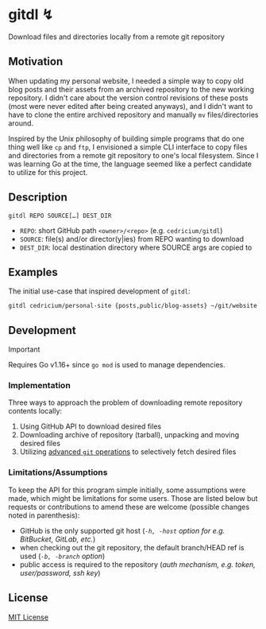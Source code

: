 # gitdl ↯

Download files and directories locally from a remote git repository

## Motivation

When updating my personal website, I needed a simple way to copy old blog posts
and their assets from an archived repository to the new working repository. I
didn't care about the version control revisions of these posts (most were never
edited after being created anyways), and I didn't want to have to clone the
entire archived repository and manually `mv` files/directories around.

Inspired by the Unix philosophy of building simple programs that do one thing
well like `cp` and `ftp`, I envisioned a simple CLI interface to copy files and
directories from a remote git repository to one's local filesystem. Since I was
learning Go at the time, the language seemed like a perfect candidate to utilize
for this project.

## Description

```
gitdl REPO SOURCE[…] DEST_DIR
```

- `REPO`: short GitHub path `<owner>/<repo>` (e.g. `cedricium/gitdl`)
- `SOURCE`: file(s) and/or director(y|ies) from REPO wanting to download
- `DEST_DIR`: local destination directory where SOURCE args are copied to

## Examples

The initial use-case that inspired development of `gitdl`:

```shell
gitdl cedricium/personal-site {posts,public/blog-assets} ~/git/website
```

## Development

> [!IMPORTANT]
>
> Requires Go v1.16+ since `go mod` is used to manage dependencies.

<!-- TODO: install/dev setup steps -->

### Implementation

Three ways to approach the problem of downloading remote repository contents
locally:

1. Using GitHub API to download desired files
2. Downloading archive of repository (tarball), unpacking and moving desired
   files
3. Utilizing
   [advanced `git` operations](https://github.blog/2020-01-17-bring-your-monorepo-down-to-size-with-sparse-checkout/)
   to selectively fetch desired files

<!-- TODO: explain pros/cons of each approach, why landed on 3 -->

### Limitations/Assumptions

To keep the API for this program simple initially, some assumptions were made,
which might be limitations for some users. Those are listed below but requests
or contributions to amend these are welcome (possible changes noted in
parenthesis):

- GitHub is the only supported git host (_`-h, -host` option for e.g. BitBucket,
  GitLab, etc._)
- when checking out the git repository, the default branch/HEAD ref is used
  (_`-b, -branch` option_)
- public access is required to the repository (_auth mechanism, e.g. token,
  user/password, ssh key_)

## License

[MIT License](LICENSE.md)
